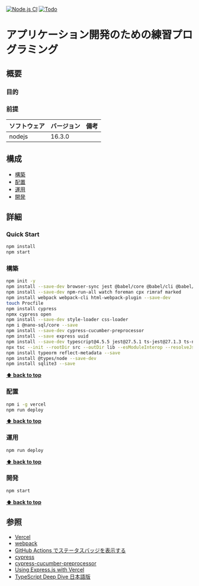 [![Node.js CI](https://github.com/k2works/application_programing_excercise_2022/actions/workflows/node.js.yml/badge.svg)](https://github.com/k2works/application_programing_excercise_2022/actions/workflows/node.js.yml)
[![Todo](https://img.shields.io/endpoint?url=https://dashboard.cypress.io/badge/detailed/4uqmc1&style=plastic&logo=cypress)](https://dashboard.cypress.io/projects/4uqmc1/runs)

# アプリケーション開発のための練習プログラミング

## 概要

### 目的

### 前提

| ソフトウェア | バージョン | 備考 |
| :----------- | :--------- | :--- |
| nodejs       | 16.3.0    |      |

## 構成

- [構築](#構築)
- [配置](#配置)
- [運用](#運用)
- [開発](#開発)

## 詳細

### Quick Start

```bash
npm install
npm start
```

### 構築

```bash
npm init -y
npm install --save-dev browser-sync jest @babel/core @babel/cli @babel/preset-env @babel/register
npm install --save-dev npm-run-all watch foreman cpx rimraf marked
npm install webpack webpack-cli html-webpack-plugin --save-dev
touch Procfile
npm install cypress
npmx cypress open
npm install --save-dev style-loader css-loader
npm i @nano-sql/core --save
npm install --save-dev cypress-cucumber-preprocessor
npm install --save express uuid
npm install --save-dev typescript@4.5.5 jest@27.5.1 ts-jest@27.1.3 ts-node@10.5.0 @types/jest @types/express 
npx tsc --init --rootDir src --outDir lib --esModuleInterop --resolveJsonModule --lib es6,dom --module commonjs
npm install typeorm reflect-metadata --save
npm install @types/node --save-dev
npm install sqlite3 --save
```

**[⬆ back to top](#構成)**

### 配置

```bash
npm i -g vercel
npm run deploy
```

**[⬆ back to top](#構成)**

### 運用

```bash
npm run deploy
```

**[⬆ back to top](#構成)**

### 開発

```bash
npm start
```

**[⬆ back to top](#構成)**

## 参照

- [Vercel](https://vercel.com/)
- [webpack](https://webpack.js.org/)
- [GitHub Actions でステータスバッジを表示する](https://qiita.com/SnowCait/items/487d70b342ffbe2f33d8)
- [cypress](https://www.cypress.io/)
- [cypress-cucumber-preprocessor](https://www.npmjs.com/package/cypress-cucumber-preprocessor)
- [Using Express.js with Vercel](https://vercel.com/guides/using-express-with-vercel)
- [TypeScript Deep Dive 日本語版](https://typescript-jp.gitbook.io/deep-dive/)